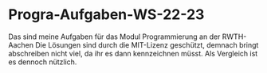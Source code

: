 # Progra-Aufgaben-WS-22-23
Das sind meine Aufgaben für das Modul Programmierung an der RWTH-Aachen
Die Lösungen sind durch die MIT-Lizenz geschützt, demnach bringt abschreiben nicht viel, da ihr es dann kennzeichnen müsst. Als Vergleich ist es dennoch nützlich.
